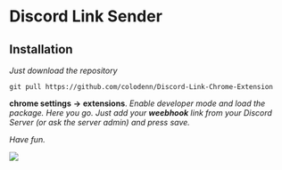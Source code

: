 # Discord Link Sender

## Installation

*Just download the repository* 

``` git pull https://github.com/colodenn/Discord-Link-Chrome-Extension ``` 

**chrome settings** **->** **extensions**.
*Enable developer mode and load the package.*
*Here you go. Just add your **weebhook** link from your Discord Server (or ask the server admin) and press save.*

*Have fun.* 

![](https://github.com/colodenn/Discord-Link-Chrome-Extension/blob/master/src/assets/Unbenannt.PNG)
